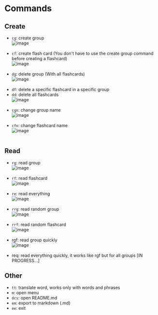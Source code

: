 # Commands

## Create
- `cg`: create group <br>
![image](https://github.com/MikeMitusov/EasyCards/assets/154631181/d555e9b1-3ae3-4352-83c6-df6d6cdb48bd) <br> <br>
- `cf`: create flash card (You don't have to use the create group command before creating a flashcard) <br>
![image](https://github.com/MikeMitusov/EasyCards/assets/154631181/11450c26-e41b-4db2-92e2-bfa791df923d) <br> <br>
- `dg`: delete group (With all flashcards) <br>
![image](https://github.com/MikeMitusov/EasyCards/assets/154631181/b9184cdb-7466-474c-b2a1-4eebead8ada2) <br> <br>
- `df`: delete a specific flashcard in a specific group <br>
- `dd`: delete all flashcards <br>
![image](https://github.com/MikeMitusov/EasyCards/assets/154631181/e62dc7b5-6339-40c6-adcf-161eb30ddadd) <br> <br>
- `cgn`: change group name <br>
![image](https://github.com/MikeMitusov/EasyCards/assets/154631181/d4093a71-f4f3-485a-aa15-9a1b368bccf4) <br> <br>
- `cfn`: change flashcard name <br>
![image](https://github.com/MikeMitusov/EasyCards/assets/154631181/32927058-0616-4777-b1bd-6958a9535f81) <br> <br>

## Read
- `rg`: read group <br>
![image](https://github.com/MikeMitusov/EasyCards/assets/154631181/d5a86e43-c12a-4142-b6cf-7ca46bbbf180) <br> <br>
- `rf`: read flashcard <br>
![image](https://github.com/MikeMitusov/EasyCards/assets/154631181/abb8d880-286d-49d8-ac67-47ee1e73b17d) <br> <br>
- `re`: read everything <br>
![image](https://github.com/MikeMitusov/EasyCards/assets/154631181/e22a7b11-2b98-40dc-9412-c2722f00daa1) <br> <br>
- `rrg`: read random group <br>
![image](https://github.com/MikeMitusov/EasyCards/assets/154631181/0ee83e0e-a1bb-4470-84ce-464437d5cb7a) <br> <br>
- `rrf`: read random flashcard <br>
![image](https://github.com/MikeMitusov/EasyCards/assets/154631181/41d7149d-fab1-47ab-ba59-d3a4f881b60d) <br> <br>
- rgf: read group quickly <br>
![image](https://github.com/MikeMitusov/EasyCards/assets/154631181/4a343322-da46-4b59-a63d-a770d21e5c34) <br> <br>
- req: read everything quickly, it works like rgf but for all groups [IN PROGRESS...] <br>

## Other
- `tt`: translate word, works only with words and phrases
- `m`: open menu
- `dcs`: open README.md
- `em`: export to markdown (.md)
- `ee`: exit

